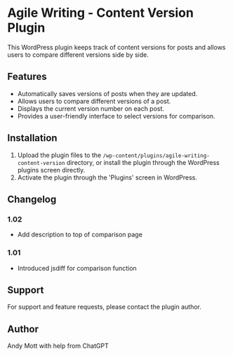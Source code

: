 # Agile Writing - Content Version Plugin

This WordPress plugin keeps track of content versions for posts and allows users to compare different versions side by side.

## Features

- Automatically saves versions of posts when they are updated.
- Allows users to compare different versions of a post.
- Displays the current version number on each post.
- Provides a user-friendly interface to select versions for comparison.

## Installation

1. Upload the plugin files to the `/wp-content/plugins/agile-writing-content-version` directory, or install the plugin through the WordPress plugins screen directly.
2. Activate the plugin through the 'Plugins' screen in WordPress.

## Changelog

### 1.02
- Add description to top of comparison page

### 1.01
- Introduced jsdiff for comparison function

## Support

For support and feature requests, please contact the plugin author.

## Author

Andy Mott with help from ChatGPT
